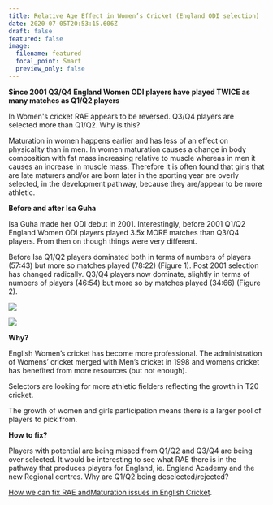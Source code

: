 ```yaml
---
title: Relative Age Effect in Women’s Cricket (England ODI selection)
date: 2020-07-05T20:53:15.606Z
draft: false
featured: false
image:
  filename: featured
  focal_point: Smart
  preview_only: false
---
```

**Since 2001 Q3/Q4 England Women ODI players have played TWICE as many matches as Q1/Q2 players**

In Women's cricket RAE appears to be reversed. Q3/Q4 players are selected more than Q1/Q2. Why is this?

Maturation in women happens earlier and has less of an effect on physicality than in men. In women maturation causes a change in body composition with fat mass increasing relative to muscle whereas in men it causes an increase in muscle mass. Therefore it is often found that girls that are late maturers and/or are born later in the sporting year are overly selected, in the development pathway, because they are/appear to be more athletic.

**Before and after Isa Guha**

Isa Guha made her ODI debut in 2001. Interestingly, before 2001 Q1/Q2 England Women ODI players played 3.5x MORE matches than Q3/Q4 players. From then on though things were very different.

Before Isa Q1/Q2 players dominated both in terms of numbers of players (57:43) but more so matches played (78:22) (Figure 1). Post 2001 selection has changed radically. Q3/Q4 players now dominate, slightly in terms of numbers of players (46:54) but more so by matches played (34:66) (Figure 2).

![](matchesbyqtrenglandwomenodipre2001.png)

![](copy-of-matchesbyqtrenglandwomenodipost2001.png)

**Why?**

English Women’s cricket has become more professional. The administration of Womens’ cricket merged with Men’s cricket in 1998 and womens cricket has benefited from more resources (but not enough).

Selectors are looking for more athletic fielders reflecting the growth in T20 cricket.

The growth of women and girls participation means there is a larger pool of players to pick from.

**How to fix?**

Players with potential are being missed from Q1/Q2 and Q3/Q4 are being over selected. It would be interesting to see what RAE there is in the pathway that produces players for England, ie. England Academy and the new Regional centres. Why are Q1/Q2 being deselected/rejected?

[How we can fix RAE andMaturation issues in English Cricket](https://onemoresummer.co.uk/post/how-we-can-fix-rae-and-maturation-issues-in-english-cricket/).